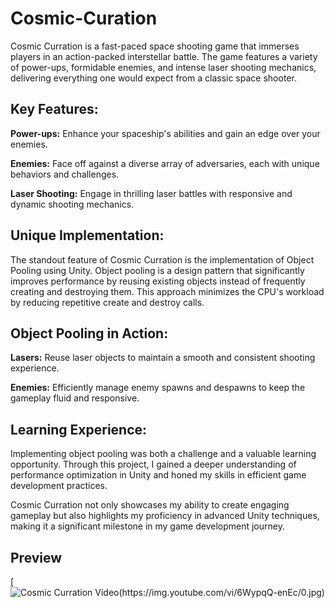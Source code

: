 # Cosmic-Curation

Cosmic Curration is a fast-paced space shooting game that immerses players in an action-packed interstellar battle. The game features a variety of power-ups, formidable enemies, and intense laser shooting mechanics, delivering everything one would expect from a classic space shooter.

## Key Features:

**Power-ups:** Enhance your spaceship's abilities and gain an edge over your enemies.

**Enemies:** Face off against a diverse array of adversaries, each with unique behaviors and 
challenges.

**Laser Shooting:** Engage in thrilling laser battles with responsive and dynamic shooting mechanics.

## Unique Implementation:

The standout feature of Cosmic Curration is the implementation of Object Pooling using Unity. Object pooling is a design pattern that significantly improves performance by reusing existing objects instead of frequently creating and destroying them. This approach minimizes the CPU's workload by reducing repetitive create and destroy calls.

## Object Pooling in Action:

**Lasers:** Reuse laser objects to maintain a smooth and consistent shooting experience.

**Enemies:** Efficiently manage enemy spawns and despawns to keep the gameplay fluid and responsive.

## Learning Experience:

Implementing object pooling was both a challenge and a valuable learning opportunity. Through this project, I gained a deeper understanding of performance optimization in Unity and honed my skills in efficient game development practices.

Cosmic Curration not only showcases my ability to create engaging gameplay but also highlights my proficiency in advanced Unity techniques, making it a significant milestone in my game development journey.

## Preview

[![Cosmic Curration Video(https://img.youtube.com/vi/6WypqQ-enEc/0.jpg)](https://www.youtube.com/watch?v=6WypqQ-enEc)


